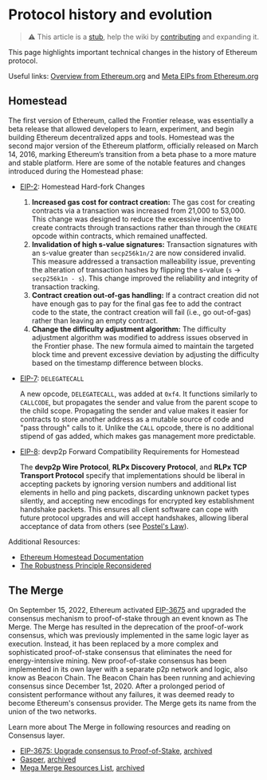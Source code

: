 # Protocol history and evolution

> :warning: This article is a [stub](https://en.wikipedia.org/wiki/Wikipedia:Stub), help the wiki by [contributing](/contributing.md) and expanding it.

This page highlights important technical changes in the history of Ethereum protocol. 

Useful links: [Overview from Ethereum.org](https://ethereum.org/en/history) and [Meta EIPs from Ethereum.org](https://eips.ethereum.org/meta)

## Homestead

The first version of Ethereum, called the Frontier release, was essentially a beta release that allowed developers to learn, experiment, and begin building Ethereum decentralized apps and tools.
Homestead was the second major version of the Ethereum platform, officially released on March 14, 2016, marking Ethereum’s transition from a beta phase to a more mature and stable platform.
Here are some of the notable features and changes introduced during the Homestead phase:

- [EIP-2](https://github.com/ethereum/EIPs/blob/master/EIPS/eip-2.md): Homestead Hard-fork Changes

  1. **Increased gas cost for contract creation:**
  The gas cost for creating contracts via a transaction was increased from 21,000 to 53,000.
  This change was designed to reduce the excessive incentive to create contracts through transactions rather than through the `CREATE` opcode within contracts, which remained unaffected.
  2. **Invalidation of high s-value signatures:**
  Transaction signatures with an s-value greater than `secp256k1n/2` are now considered invalid.
  This measure addressed a transaction malleability issue, preventing the alteration of transaction hashes by flipping the s-value (`s` -> `secp256k1n - s`).
  This change improved the reliability and integrity of transaction tracking.
  3. **Contract creation out-of-gas handling:**
  If a contract creation did not have enough gas to pay for the final gas fee to add the contract code to the state, the contract creation will fail (i.e., go out-of-gas) rather than leaving an empty contract.
  4. **Change the difficulty adjustment algorithm:**
  The difficulty adjustment algorithm was modified to address issues observed in the Frontier phase.
  The new formula aimed to maintain the targeted block time and prevent excessive deviation by adjusting the difficulty based on the timestamp difference between blocks.

- [EIP-7](https://github.com/ethereum/EIPs/blob/master/EIPS/eip-7.md): `DELEGATECALL`

  A new opcode, `DELEGATECALL`, was added at `0xf4`.
  It functions similarly to `CALLCODE`, but propagates the sender and value from the parent scope to the child scope.
  Propagating the sender and value makes it easier for contracts to store another address as a mutable source of code and "pass through" calls to it.
  Unlike the `CALL` opcode, there is no additional stipend of gas added, which makes gas management more predictable.

- [EIP-8](https://github.com/ethereum/EIPs/blob/master/EIPS/eip-8.md): devp2p Forward Compatibility Requirements for Homestead

  The **devp2p Wire Protocol**, **RLPx Discovery Protocol**, and **RLPx TCP Transport Protocol** specify that implementations should be liberal in accepting packets by ignoring version numbers and additional list elements in hello and ping packets, discarding unknown packet types silently, and accepting new encodings for encrypted key establishment handshake packets.
  This ensures all client software can cope with future protocol upgrades and will accept handshakes, allowing liberal acceptance of data from others (see [Postel's Law](https://en.wikipedia.org/wiki/Robustness_principle)).


Additional Resources:
- [Ethereum Homestead Documentation](https://readthedocs.org/projects/ethereum-homestead/downloads/pdf/latest/)
- [The Robustness Principle Reconsidered](https://queue.acm.org/detail.cfm?id=1999945)


## The Merge

On September 15, 2022, Ethereum activated [EIP-3675](https://eips.ethereum.org/EIPS/eip-3675) and upgraded the consensus mechanism to proof-of-stake through an event known as The Merge. The Merge has resulted in the deprecation of the proof-of-work consensus, which was previously implemented in the same logic layer as execution. Instead, it has been replaced by a more complex and sophisticated proof-of-stake consensus that eliminates the need for energy-intensive mining. New proof-of-stake consensus has been implemented in its own layer with a separate p2p network and logic, also know as Beacon Chain. The Beacon Chain has been running and achieving consensus since December 1st, 2020. After a prolonged period of consistent performance without any failures, it was deemed ready to become Ethereum's consensus provider. The Merge gets its name from the union of the two networks.

Learn more about The Merge in following resources and reading on Consensus layer. 

 - [EIP-3675: Upgrade consensus to Proof-of-Stake](https://eips.ethereum.org/EIPS/eip-3675), [archived](https://web.archive.org/web/20240213102133/https://eips.ethereum.org/EIPS/eip-3675)
- [Gasper](https://ethereum.org/developers/docs/consensus-mechanisms/pos/gasper), [archived](https://web.archive.org/web/20240214225630/https://ethereum.org/developers/docs/consensus-mechanisms/pos/gasper)
- [Mega Merge Resources List](https://notes.ethereum.org/@MarioHavel/merge-resources), [archived](https://web.archive.org/web/20240302082121/https://notes.ethereum.org/@MarioHavel/merge-resources)
